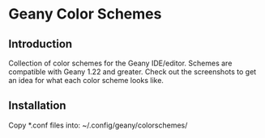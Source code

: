# Geany Color Schemes


## Introduction
Collection of color schemes for the Geany IDE/editor. Schemes are compatible with Geany 1.22 and greater. Check out the screenshots to get an idea for what each color scheme looks like.

## Installation
Copy *.conf files into:
   ~/.config/geany/colorschemes/
